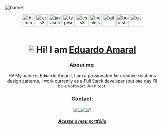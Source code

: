 ![banner](https://user-images.githubusercontent.com/89494820/158089202-340b4bbd-1749-4ca9-bb0e-550830df1303.png)

  <span align="center">
   <p>
      <img src="https://cdn.jsdelivr.net/gh/devicons/devicon/icons/html5/html5-plain.svg" alt="html5" width="40" height="40"/>
   </span>
   <span>
      <img src="https://cdn.jsdelivr.net/gh/devicons/devicon/icons/css3/css3-plain.svg" alt="css3" width="40" height="40"/>
   </span>
   <span>
      <img src="https://cdn.jsdelivr.net/gh/devicons/devicon/icons/javascript/javascript-original.svg" alt="javascript" width="40" height="40"/>
   </span>
      <img src="https://cdn.jsdelivr.net/gh/devicons/devicon/icons/typescript/typescript-plain.svg" alt="typescript" width="40" height="40" />
     <span>
      <img src="https://cdn.jsdelivr.net/gh/devicons/devicon/icons/react/react-original.svg" alt="css3" width="40" height="40"/>
   </span>
 
   <span>
      <img src="https://cdn.jsdelivr.net/gh/devicons/devicon/icons/nodejs/nodejs-original.svg" alt="nodejs" width="40" height="40"/>
   </span>
  <span>
      <img src="https://cdn.jsdelivr.net/gh/devicons/devicon/icons/materialui/materialui-original.svg" alt="git" width="40" height="40" />
   </span>
   <span>
<img src="https://cdn.jsdelivr.net/gh/devicons/devicon/icons/postgresql/postgresql-original.svg" alt="bootstrap" width="40" height="40"/>   
   </span>
   <span>
      <img src="https://cdn.jsdelivr.net/gh/devicons/devicon/icons/git/git-original.svg" alt="git" width="40" height="40"/>
   </span>

<br/>
<br/>

<h1 align="center"><img src="https://media.giphy.com/media/hvRJCLFzcasrR4ia7z/giphy.gif" width="25px">Hi! I am <a href="https://eduardoamaral.netlify.app/" target="_blank">Eduardo Amaral</a> </h1></img>



<h3 align="center">About me:</h3>
<p>Hi! My name is Eduardo Amaral, I am a passionated for creative solutions design patterns, I work currently as a Full Stack developer (but one day I'll be a Software Architect.</p>

<h3 align="center">Contact:</h3>

<p align="center">
  <a href="mailto:eduardo.lopes.amaral@outlook.com?subject=subject">
    <img
      align="center"
      src="https://img.shields.io/badge/Email-1C1C1C?style=for-the-badge&logo=gmail&logoColor=00FFFF"
    />
  </a>
  <a href="https://api.whatsapp.com/send?phone=5551996559891&text=Ol%C3%A1%2C%20acabei%20de%20acessar%20o%20seu%20portf%C3%B3lio%20e...">
    <img
      align="center"
      src="https://img.shields.io/badge/Whatsapp-1C1C1C?style=for-the-badge&logo=whatsapp&logoColor=00FFFF"
    />
  </a>
  <a href="https://www.linkedin.com/in/eduardo-amaral-2a4097226/">
    <img
         align="center"
         src="https://img.shields.io/badge/LinkedIn-1C1C1C?style=for-the-badge&logo=linkedin&logoColor=00FFFF"
  </a>
 
</p>
<a href="https://eduardoamaral.netlify.app/" target="_blank"><h5 align="center">Acesse o meu portfólio</a> </h5> 




